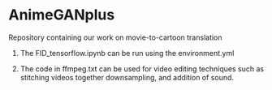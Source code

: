 # AnimeGANplus
Repository containing our work on movie-to-cartoon translation

1) The FID_tensorflow.ipynb can be run using the environment.yml

2) The code in ffmpeg.txt can be used for video editing techniques such as stitching videos together downsampling, and addition of sound.
